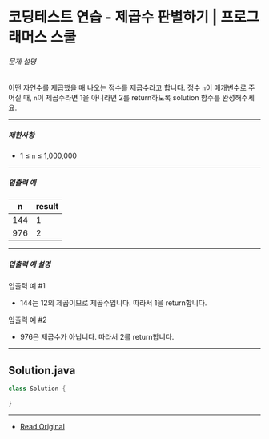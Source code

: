 
# 코딩테스트 연습 - 제곱수 판별하기 | 프로그래머스 스쿨

###### 문제 설명

어떤 자연수를 제곱했을 때 나오는 정수를 제곱수라고 합니다. 정수 `n`이 매개변수로 주어질 때, `n`이 제곱수라면 1을 아니라면 2를 return하도록 solution 함수를 완성해주세요.

---

##### 제한사항

* 1 ≤ `n` ≤ 1,000,000

---

##### 입출력 예

| n   | result |
| --- | ------ |
| 144 | 1      |
| 976 | 2      |

---

##### 입출력 예 설명

입출력 예 #1

* 144는 12의 제곱이므로 제곱수입니다. 따라서 1을 return합니다.

입출력 예 #2

* 976은 제곱수가 아닙니다. 따라서 2를 return합니다.
---
## Solution.java

```java
class Solution {
 
}
```

---
* [Read Original](https://school.programmers.co.kr/learn/courses/30/lessons/120909)


